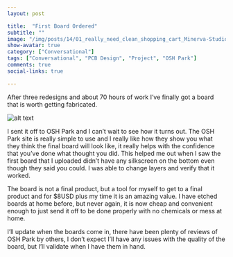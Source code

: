 ```yaml
---
layout: post

title:  "First Board Ordered"
subtitle: ""
image: "/img/posts/14/01_really_need_clean_shopping_cart_Minerva-Studio-1024x683.jpg"
show-avatar: true
category: ["Conversational"]
tags: ["Conversational", "PCB Design", "Project", "OSH Park"]
comments: true
social-links: true

---
```

After three redesigns and about 70 hours of work I’ve finally got a board that is worth getting fabricated.

![alt text](/img/posts/14/oshpark-2016-04-24.png " ")

I sent it off to OSH Park and I can’t wait to see how it turns out. The OSH Park site is really simple to use and I really like how they show you what they think the final board will look like, it really helps with the confidence that you’ve done what thought you did. This helped me out when I saw the first board that I uploaded didn’t have any silkscreen on the bottom even though they said you could. I was able to change layers and verify that it worked.

The board is not a final product, but a tool for myself to get to a final product and for $8USD plus my time it is an amazing value. I have etched boards at home before, but never again, it is now cheap and convenient enough to just send it off to be done properly with no chemicals or mess at home.

I’ll update when the boards come in, there have been plenty of reviews of OSH Park by others, I don’t expect I’ll have any issues with the quality of the board, but I’ll validate when I have them in hand.
